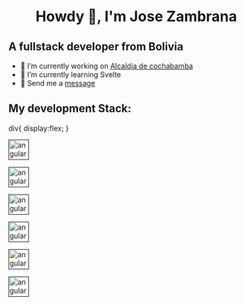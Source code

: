 <h1 align="center">Howdy 👋, I'm Jose Zambrana</h1>

<h2>A fullstack developer from Bolivia</h3>

- 🔭 I’m currently working on <a href="https://www.linkedin.com/company/gamcochabamba/mycompany/" target="_blank">Alcaldia de cochabamba</a>
- 🌱 I’m currently learning Svelte
- 💬 Send me a <a href="https://www.linkedin.com/in/jos%C3%A9-zambrana-bb08501b6/" target="_blank">message</a>

<h2>My development Stack:</h3>

div{
 display:flex;
}

<div>
<a href="" target="_blank" rel="noreferrer"> <img src="https://angular.io/assets/images/logos/angular/angular.svg" alt="angular" width="40" height="40"/> </a>

<a href="" target="_blank" rel="noreferrer"> <img src="https://miro.medium.com/v2/resize:fit:1200/1*y6C4nSvy2Woe0m7bWEn4BA.png" alt="angular" width="40" height="40"/> </a>

<a href="" target="_blank" rel="noreferrer"> <img src="https://go.dev/images/gophers/ladder.svg" alt="angular" width="40" height="40"/> </a>

<a href="" target="_blank" rel="noreferrer"> <img src="https://upload.wikimedia.org/wikipedia/commons/thumb/e/ee/.NET_Core_Logo.svg/800px-.NET_Core_Logo.svg.png" alt="angular" width="40" height="40"/> </a>

<a href="" target="_blank" rel="noreferrer"> <img src="https://sass-lang.com/assets/img/logos/logo.svg" alt="angular" width="40" height="40"/> </a>

<a href="" target="_blank" rel="noreferrer"> <img src="https://www.postgresql.org/media/img/about/press/elephant.png" alt="angular" width="40" height="40"/> </a>
  
</p>
